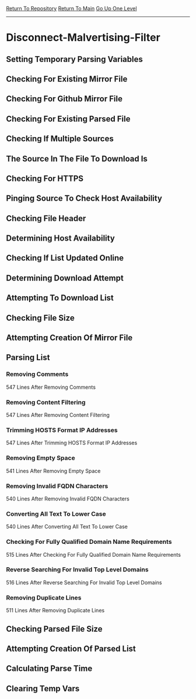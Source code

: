 [Return To Repository](https://github.com/deathbybandaid/piholeparser/)
[Return To Main](https://github.com/deathbybandaid/piholeparser/blob/master/RecentRunLogs/Mainlog.md)
[Go Up One Level](https://github.com/deathbybandaid/piholeparser/blob/master/RecentRunLogs/TopLevelScripts/30-Processing-Blacklists.md)
____________________________________
# Disconnect-Malvertising-Filter
## Setting Temporary Parsing Variables
## Checking For Existing Mirror File
## Checking For Github Mirror File
## Checking For Existing Parsed File
## Checking If Multiple Sources
## The Source In The File To Download Is
## Checking For HTTPS
## Pinging Source To Check Host Availability
## Checking File Header
## Determining Host Availability
## Checking If List Updated Online
## Determining Download Attempt
## Attempting To Download List
## Checking File Size
## Attempting Creation Of Mirror File
## Parsing List
### Removing Comments
547 Lines After Removing Comments
### Removing Content Filtering
547 Lines After Removing Content Filtering
### Trimming HOSTS Format IP Addresses
547 Lines After Trimming HOSTS Format IP Addresses
### Removing Empty Space
541 Lines After Removing Empty Space
### Removing Invalid FQDN Characters
540 Lines After Removing Invalid FQDN Characters
### Converting All Text To Lower Case
540 Lines After Converting All Text To Lower Case
### Checking For Fully Qualified Domain Name Requirements
515 Lines After Checking For Fully Qualified Domain Name Requirements
### Reverse Searching For Invalid Top Level Domains
516 Lines After Reverse Searching For Invalid Top Level Domains
### Removing Duplicate Lines
511 Lines After Removing Duplicate Lines
## Checking Parsed File Size
## Attempting Creation Of Parsed List
## Calculating Parse Time
## Clearing Temp Vars
